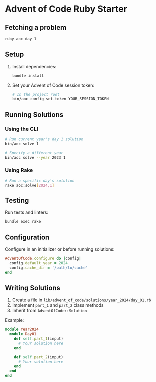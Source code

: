 # Advent of Code Ruby Starter
## Fetching a problem

```bash
ruby aoc day 1
```

## Setup

1. Install dependencies:
   ```bash
   bundle install
   ```

2. Set your Advent of Code session token:
   ```bash
   # In the project root
   bin/aoc config set-token YOUR_SESSION_TOKEN
   ```

## Running Solutions

### Using the CLI
```bash
# Run current year's day 1 solution
bin/aoc solve 1

# Specify a different year
bin/aoc solve --year 2023 1
```

### Using Rake
```bash
# Run a specific day's solution
rake aoc:solve[2024,1]
```

## Testing

Run tests and linters:
```bash
bundle exec rake
```

## Configuration

Configure in an initializer or before running solutions:

```ruby
AdventOfCode.configure do |config|
  config.default_year = 2024
  config.cache_dir = '/path/to/cache'
end
```

## Writing Solutions

1. Create a file in `lib/advent_of_code/solutions/year_2024/day_01.rb`
2. Implement `part_1` and `part_2` class methods
3. Inherit from `AdventOfCode::Solution`

Example:
```ruby
module Year2024
  module Day01
    def self.part_1(input)
      # Your solution here
    end

    def self.part_2(input)
      # Your solution here
    end
  end
end
```
